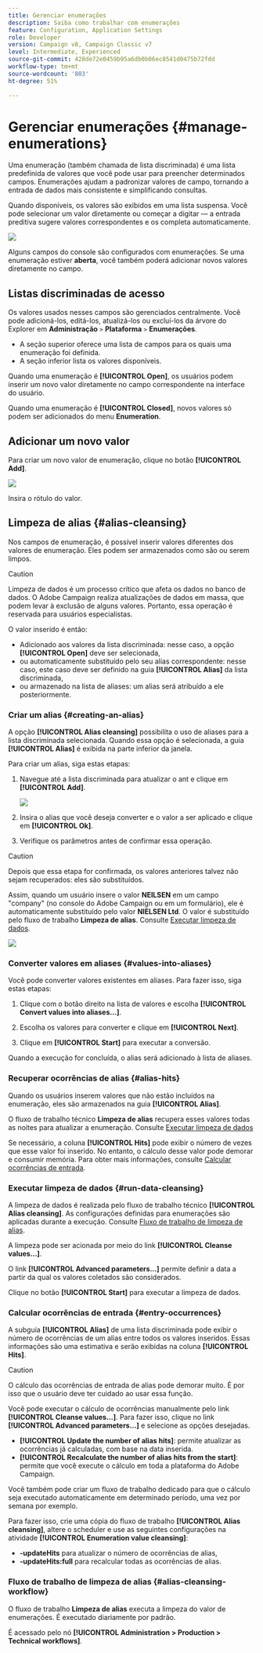 ```yaml
---
title: Gerenciar enumerações
description: Saiba como trabalhar com enumerações
feature: Configuration, Application Settings
role: Developer
version: Campaign v8, Campaign Classic v7
level: Intermediate, Experienced
source-git-commit: 428de72e0459b95a6db0b06ec8541d0475b72fdd
workflow-type: tm+mt
source-wordcount: '803'
ht-degree: 51%

---
```


# Gerenciar enumerações {#manage-enumerations}

Uma enumeração (também chamada de lista discriminada) é uma lista predefinida de valores que você pode usar para preencher determinados campos. Enumerações ajudam a padronizar valores de campo, tornando a entrada de dados mais consistente e simplificando consultas.

Quando disponíveis, os valores são exibidos em uma lista suspensa. Você pode selecionar um valor diretamente ou começar a digitar — a entrada preditiva sugere valores correspondentes e os completa automaticamente.

![](assets/enum_values.png)

Alguns campos do console são configurados com enumerações. Se uma enumeração estiver **aberta**, você também poderá adicionar novos valores diretamente no campo.

## Listas discriminadas de acesso

Os valores usados nesses campos são gerenciados centralmente. Você pode adicioná-los, editá-los, atualizá-los ou excluí-los da árvore do Explorer em **Administração** `>` **Plataforma** `>` **Enumerações**.

* A seção superior oferece uma lista de campos para os quais uma enumeração foi definida.
* A seção inferior lista os valores disponíveis.

Quando uma enumeração é **[!UICONTROL Open]**, os usuários podem inserir um novo valor diretamente no campo correspondente na interface do usuário.

Quando uma enumeração é **[!UICONTROL Closed]**, novos valores só podem ser adicionados do menu **Enumeration**.

## Adicionar um novo valor

Para criar um novo valor de enumeração, clique no botão **[!UICONTROL Add]**.

![](assets/enumeration_screen.png)

Insira o rótulo do valor.


## Limpeza de alias {#alias-cleansing}

Nos campos de enumeração, é possível inserir valores diferentes dos valores de enumeração. Eles podem ser armazenados como são ou serem limpos.

>[!CAUTION]
>
>Limpeza de dados é um processo crítico que afeta os dados no banco de dados. O Adobe Campaign realiza atualizações de dados em massa, que podem levar à exclusão de alguns valores. Portanto, essa operação é reservada para usuários especialistas.

O valor inserido é então:

* Adicionado aos valores da lista discriminada: nesse caso, a opção **[!UICONTROL Open]** deve ser selecionada,
* ou automaticamente substituído pelo seu alias correspondente: nesse caso, este caso deve ser definido na guia **[!UICONTROL Alias]** da lista discriminada,
* ou armazenado na lista de aliases: um alias será atribuído a ele posteriormente.

### Criar um alias {#creating-an-alias}

A opção **[!UICONTROL Alias cleansing]** possibilita o uso de aliases para a lista discriminada selecionada. Quando essa opção é selecionada, a guia **[!UICONTROL Alias]** é exibida na parte inferior da janela.

Para criar um alias, siga estas etapas:

1. Navegue até a lista discriminada para atualizar o ant e clique em **[!UICONTROL Add]**.

   ![](assets/enumeration_alias_create.png)

1. Insira o alias que você deseja converter e o valor a ser aplicado e clique em **[!UICONTROL Ok]**.

1. Verifique os parâmetros antes de confirmar essa operação.

>[!CAUTION]
>
>Depois que essa etapa for confirmada, os valores anteriores talvez não sejam recuperados: eles são substituídos.

Assim, quando um usuário insere o valor **NEILSEN** em um campo &quot;company&quot; (no console do Adobe Campaign ou em um formulário), ele é automaticamente substituído pelo valor **NIELSEN Ltd**. O valor é substituído pelo fluxo de trabalho **Limpeza de alias**. Consulte [Executar limpeza de dados](#running-data-cleansing).

![](assets/enumeration_alias_use.png)

### Converter valores em aliases {#values-into-aliases}

Você pode converter valores existentes em aliases. Para fazer isso, siga estas etapas:

1. Clique com o botão direito na lista de valores e escolha **[!UICONTROL Convert values into aliases...]**.

1. Escolha os valores para converter e clique em **[!UICONTROL Next]**.

1. Clique em **[!UICONTROL Start]** para executar a conversão.

Quando a execução for concluída, o alias será adicionado à lista de aliases.

### Recuperar ocorrências de alias {#alias-hits}

Quando os usuários inserem valores que não estão incluídos na enumeração, eles são armazenados na guia **[!UICONTROL Alias]**.

O fluxo de trabalho técnico **Limpeza de alias** recupera esses valores todas as noites para atualizar a enumeração. Consulte [Executar limpeza de dados](#running-data-cleansing)

Se necessário, a coluna **[!UICONTROL Hits]** pode exibir o número de vezes que esse valor foi inserido. No entanto, o cálculo desse valor pode demorar e consumir memória. Para obter mais informações, consulte [Calcular ocorrências de entrada](#calculating-entry-occurrences).

### Executar limpeza de dados {#run-data-cleansing}

A limpeza de dados é realizada pelo fluxo de trabalho técnico **[!UICONTROL Alias cleansing]**. As configurações definidas para enumerações são aplicadas durante a execução. Consulte [Fluxo de trabalho de limpeza de alias](#alias-cleansing-workflow).

A limpeza pode ser acionada por meio do link **[!UICONTROL Cleanse values...]**.

O link **[!UICONTROL Advanced parameters...]** permite definir a data a partir da qual os valores coletados são considerados.

Clique no botão **[!UICONTROL Start]** para executar a limpeza de dados.

### Calcular ocorrências de entrada {#entry-occurrences}

A subguia **[!UICONTROL Alias]** de uma lista discriminada pode exibir o número de ocorrências de um alias entre todos os valores inseridos. Essas informações são uma estimativa e serão exibidas na coluna **[!UICONTROL Hits]**.

>[!CAUTION]
>
>O cálculo das ocorrências de entrada de alias pode demorar muito. É por isso que o usuário deve ter cuidado ao usar essa função.

Você pode executar o cálculo de ocorrências manualmente pelo link **[!UICONTROL Cleanse values...]**. Para fazer isso, clique no link **[!UICONTROL Advanced parameters...]** e selecione as opções desejadas.

* **[!UICONTROL Update the number of alias hits]**: permite atualizar as ocorrências já calculadas, com base na data inserida.
* **[!UICONTROL Recalculate the number of alias hits from the start]**: permite que você execute o cálculo em toda a plataforma do Adobe Campaign.

Você também pode criar um fluxo de trabalho dedicado para que o cálculo seja executado automaticamente em determinado período, uma vez por semana por exemplo.

Para fazer isso, crie uma cópia do fluxo de trabalho **[!UICONTROL Alias cleansing]**, altere o scheduler e use as seguintes configurações na atividade **[!UICONTROL Enumeration value cleansing]**:

* **-updateHits** para atualizar o número de ocorrências de alias,
* **-updateHits:full** para recalcular todas as ocorrências de alias.

### Fluxo de trabalho de limpeza de alias {#alias-cleansing-workflow}

O fluxo de trabalho **Limpeza de alias** executa a limpeza do valor de enumerações. É executado diariamente por padrão.

É acessado pelo nó **[!UICONTROL Administration > Production > Technical workflows]**.


